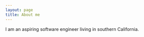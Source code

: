 ```yaml
---
layout: page
title: About me 
---
```


I am an aspiring software engineer living in southern California.
